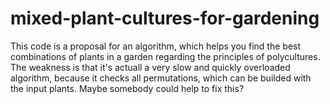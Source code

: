 # mixed-plant-cultures-for-gardening
This code is a proposal for an algorithm, which helps you find the best combinations of plants in a garden regarding the principles of polycultures.
The weakness is that it's actuall a very slow and quickly overloaded algorithm, because it checks all permutations, which can be builded with the input plants.
Maybe somebody could help to fix this?
